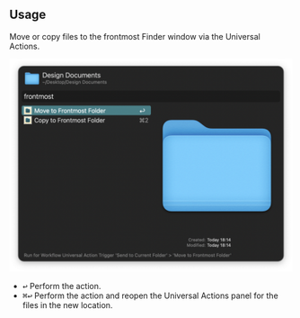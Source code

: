 ## Usage

Move or copy files to the frontmost Finder window via the Universal Actions.

![Universal actions to move and copy](images/ua.png)

* <kbd>↩</kbd> Perform the action.
* <kbd>⌘</kbd><kbd>↩</kbd> Perform the action and reopen the Universal Actions panel for the files in the new location.
